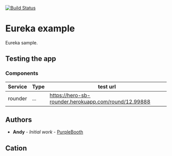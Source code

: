 [![Build Status](https://api.travis-ci.org/namumba22/hero-sb-rounder.svg?branch=master)](https://travis-ci.org/namumba22/hero-sb-rounder)

# Eureka example
Eureka sample.

## Testing the app

### Components

Service | Type | test url
--- |---|---
rounder | ... | https://hero-sb-rounder.herokuapp.com/round/12.99888

## Authors

* **Andy** - *Initial work* - [PurpleBooth](https://github.com/namumba22/)

## Cation





